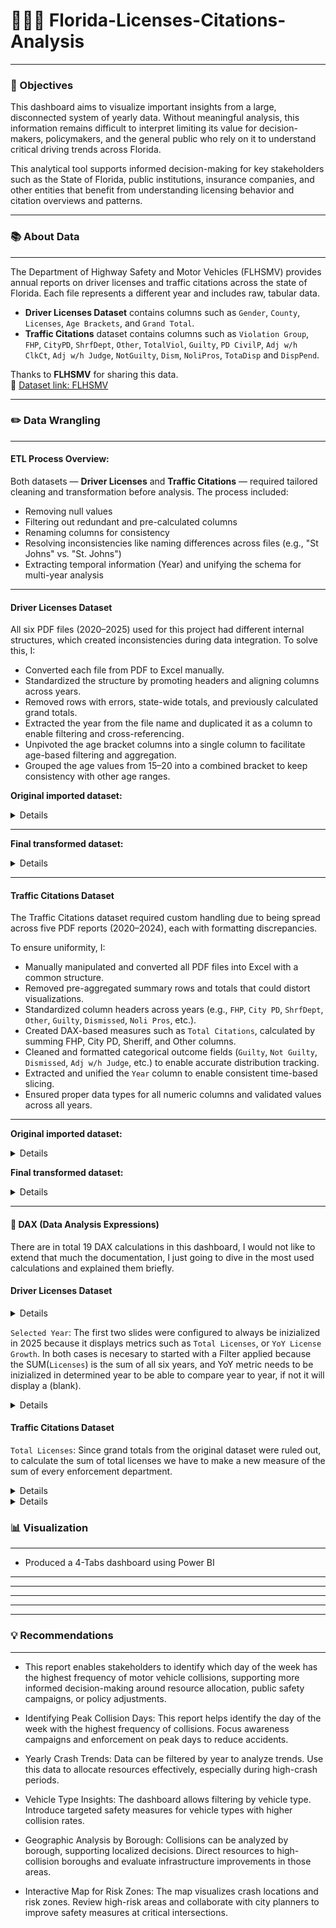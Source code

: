 # 🚦🚗📄 Florida-Licenses-Citations-Analysis

---

### 🎯 Objectives

This dashboard aims to visualize important insights from a large, disconnected system of yearly data. Without meaningful analysis, this information remains difficult to interpret limiting its value for decision-makers, policymakers, and the general public 
who rely on it to understand critical driving trends across Florida.

This analytical tool supports informed decision-making for key stakeholders such as the State of Florida, public institutions, insurance companies, and other entities that benefit from understanding licensing behavior and citation overviews and patterns.

---

### 📚 About Data  

---

The Department of Highway Safety and Motor Vehicles (FLHSMV) provides annual reports on driver licenses and traffic citations across the state of Florida. Each file represents a different year and includes raw, tabular data. 

- **Driver Licenses Dataset** contains columns such as `Gender`, `County`, `Licenses`, `Age Brackets`, and `Grand Total`.  
- **Traffic Citations** dataset contains columns such as `Violation Group`, `FHP`, `CityPD`, `ShrfDept`, `Other`, `TotalViol`, `Guilty`, `PD CivilP`, `Adj w/h ClkCt`, `Adj w/h Judge`, `NotGuilty`, `Dism`, `NoliPros`, `TotaDisp` and `DispPend`. 

Thanks to **FLHSMV** for sharing this data.  
📍 [Dataset link: FLHSMV](https://www.flhsmv.gov/resources/driver-and-vehicle-reports/vehicle-and-vessel-reports-and-statistics/)

---

### ✏️ Data Wrangling

---

#### ETL Process Overview:

Both datasets — **Driver Licenses** and **Traffic Citations** — required tailored cleaning and transformation before analysis. The process included:  
- Removing null values  
- Filtering out redundant and pre-calculated columns  
- Renaming columns for consistency  
- Resolving inconsistencies like naming differences across files (e.g., "St Johns" vs. "St. Johns")  
- Extracting temporal information (Year) and unifying the schema for multi-year analysis  

---

#### **Driver Licenses Dataset**

All six PDF files (2020–2025) used for this project had different internal structures, which created inconsistencies during data integration. To solve this, I:

- Converted each file from PDF to Excel manually.
- Standardized the structure by promoting headers and aligning columns across years.
- Removed rows with errors, state-wide totals, and previously calculated grand totals.
- Extracted the year from the file name and duplicated it as a column to enable filtering and cross-referencing.
- Unpivoted the age bracket columns into a single column to facilitate age-based filtering and aggregation.
- Grouped the age values from 15–20 into a combined bracket to keep consistency with other age ranges.

**Original imported dataset:**  
<details>
<img width="1759" height="934" alt="image" src="https://github.com/user-attachments/assets/97d2ee3b-8748-4aab-b762-dc2ed5135efb" />
<img width="1762" height="971" alt="image" src="https://github.com/user-attachments/assets/cbd49be4-f05c-4b38-b6e2-60125887dfcb" />
<img width="1765" height="977" alt="image" src="https://github.com/user-attachments/assets/6058ce08-a7c6-4186-b281-9e76a13651a9" />
</details>

---

**Final transformed dataset:**  
<details>
<img width="1759" height="973" alt="image" src="https://github.com/user-attachments/assets/540962de-9ad7-4142-8fc7-0940ea3eff65" />
</details>

---

#### **Traffic Citations Dataset**

The Traffic Citations dataset required custom handling due to being spread across five PDF reports (2020–2024), each with formatting discrepancies.

To ensure uniformity, I:

- Manually manipulated and converted all PDF files into Excel with a common structure.
- Removed pre-aggregated summary rows and totals that could distort visualizations.
- Standardized column headers across years (e.g., `FHP`, `City PD`, `ShrfDept`, `Other`, `Guilty`, `Dismissed`, `Noli Pros`, etc.).
- Created DAX-based measures such as `Total Citations`, calculated by summing FHP, City PD, Sheriff, and Other columns.
- Cleaned and formatted categorical outcome fields (`Guilty`, `Not Guilty`, `Dismissed`, `Adj w/h Judge`, etc.) to enable accurate distribution tracking.
- Extracted and unified the `Year` column to enable consistent time-based slicing.
- Ensured proper data types for all numeric columns and validated values across all years.

---

**Original imported dataset:**  
<details>
<img width="1761" height="971" alt="image" src="https://github.com/user-attachments/assets/6b3ff4e3-3cd2-4bd8-83bd-8900c10028fb" />
<img width="1771" height="971" alt="image" src="https://github.com/user-attachments/assets/b03bfb00-706b-402a-9a9e-5cfa4f8b0b37" />
<img width="1762" height="971" alt="image" src="https://github.com/user-attachments/assets/86b67fb1-b9bd-4bb9-82d4-e23a6279081c" />
<img width="1764" height="968" alt="image" src="https://github.com/user-attachments/assets/548d1c7d-acd5-4a34-9dc4-3ffbecaaea5c" />
</details>


**Final transformed dataset:**  
<details>
<img width="1766" height="966" alt="image" src="https://github.com/user-attachments/assets/6bf08d4e-9a5c-4b02-98fe-78772a5556a3" />
<img width="1763" height="970" alt="image" src="https://github.com/user-attachments/assets/9518c023-2794-48d5-8332-c6de41a71ecf" />
</details>

---

#### 🧮 **DAX (Data Analysis Expressions)**

There are in total 19 DAX calculations in this dashboard, I would not like to extend that much the documentation, I just going to dive in the most used calculations and explained them briefly.

#### **Driver Licenses Dataset**

<details>
<img width="349" height="242" alt="image" src="https://github.com/user-attachments/assets/b69137fe-2bc7-4c13-a558-ea219b0832b3" />
</details>

`Selected Year`: The first two slides were configured to always be inizialized in 2025 because it displays metrics such as `Total Licenses`, or `YoY License Growth`. In both cases is necesary to started with a Filter applied because
the SUM(`Licenses`) is the sum of all six years, and YoY metric needs to be inizialized in determined year to be able to compare year to year, if not it will display a (blank).

<details>
<img width="1240" height="109" alt="image" src="https://github.com/user-attachments/assets/bf5176f8-e38f-44df-9561-617f6bb4fd14" />
</details>


#### **Traffic Citations Dataset**

`Total Licenses`: Since grand totals from the original dataset were ruled out, to calculate the sum of total licenses we have to make a new measure of the sum of every enforcement department.

<details>
<img width="407" height="109" alt="image" src="https://github.com/user-attachments/assets/4b22b6d5-3b34-4663-8faf-54d3fdd3eeb3" />
</details>

<details>
<img width="356" height="265" alt="image" src="https://github.com/user-attachments/assets/300f97a9-ad6a-44fb-9923-258546178f31" />
</details>


### 📊 Visualization
---

- Produced a 4-Tabs dashboard using Power BI
  

---

---

---

---




---

### 💡 Recommendations
---
 
- This report enables stakeholders to identify which day of the week has the highest frequency of motor vehicle collisions, supporting more informed decision-making around resource allocation, public safety campaigns, or policy adjustments.
- Identifying Peak Collision Days: This report helps identify the day of the week with the highest frequency of collisions. Focus awareness campaigns and enforcement on peak days to reduce accidents.

- Yearly Crash Trends: Data can be filtered by year to analyze trends. Use this data to allocate resources effectively, especially during high-crash periods.

- Vehicle Type Insights: The dashboard allows filtering by vehicle type. Introduce targeted safety measures for vehicle types with higher collision rates.

- Geographic Analysis by Borough: Collisions can be analyzed by borough, supporting localized decisions. Direct resources to high-collision boroughs and evaluate infrastructure improvements in those areas.

- Interactive Map for Risk Zones: The map visualizes crash locations and risk zones. Review high-risk areas and collaborate with city planners to improve safety measures at critical intersections.
